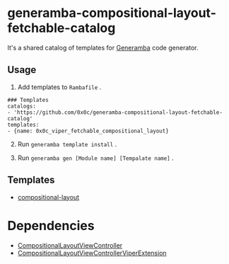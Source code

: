 # generamba-compositional-layout-fetchable-catalog

It's a shared catalog of templates for [Generamba](https://github.com/strongself/Generamba) code generator.

## Usage

1. Add templates to `Rambafile` .

```yaml:Rambafile
### Templates
catalogs:
- 'https://github.com/0x0c/generamba-compositional-layout-fetchable-catalog'
templates:
- {name: 0x0c_viper_fetchable_compositional_layout}
```

2. Run `generamba template install` .

3. Run `generamba gen [Module name] [Tempalate name]` .

## Templates

- [compositional-layout](https://raw.githubusercontent.com/0x0c/generamba-compositional-layout-fetchable-catalog/main/0x0c_viper_fetchable_compositional_layout/0x0c_viper_fetchable_compositional_layout.rambaspec)

# Dependencies

- [CompositionalLayoutViewController](https://github.com/oneinc-jp/CompositionalLayoutViewController)
- [CompositionalLayoutViewControllerViperExtension](https://github.com/0x0c/CompositionalLayoutViewControllerViperExtension)
